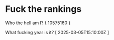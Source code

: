 # Fuck the rankings

Who the hell am I?
{ 10575160 }

What fucking year is it?
[ 2025-03-05T15:10:00Z ]
